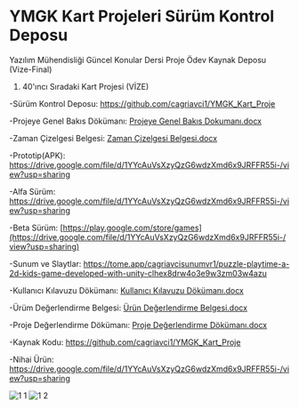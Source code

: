 # YMGK Kart Projeleri Sürüm Kontrol Deposu
Yazılım Mühendisliği Güncel Konular Dersi Proje Ödev Kaynak Deposu (Vize-Final)
1) 40'ıncı Sıradaki Kart Projesi (VİZE)

-Sürüm Kontrol Deposu: https://github.com/cagriavci1/YMGK_Kart_Proje

-Projeye Genel Bakıs Dökümanı: [Projeye Genel Bakıs Dokumanı.docx](https://github.com/cagriavci1/YMGK_Kart_Proje/files/11421826/Projeye.Genel.Bakis.Dokumani.docx)

-Zaman Çizelgesi Belgesi: [Zaman Çizelgesi Belgesi.docx](https://github.com/cagriavci1/YMGK_Kart_Proje/files/11421825/Zaman.Cizelgesi.Belgesi.docx)

-Prototip(APK): https://drive.google.com/file/d/1YYcAuVsXzyQzG6wdzXmd6x9JRFFR55i-/view?usp=sharing

-Alfa Sürüm: https://drive.google.com/file/d/1YYcAuVsXzyQzG6wdzXmd6x9JRFFR55i-/view?usp=sharing

-Beta Sürüm: [https://play.google.com/store/games](https://drive.google.com/file/d/1YYcAuVsXzyQzG6wdzXmd6x9JRFFR55i-/view?usp=sharing)

-Sunum ve Slaytlar: https://tome.app/cagriavcisunumvr1/puzzle-playtime-a-2d-kids-game-developed-with-unity-clhex8drw4o3e9w3zm03w4azu

-Kullanıcı Kılavuzu Dökümanı: [Kullanıcı Kılavuzu Dökümanı.docx](https://github.com/cagriavci1/YMGK_Kart_Proje/files/11421823/Kullanici.Kilavuzu.Dokumani.docx)


-Ürüm Değerlendirme Belgesi: [Ürün Değerlendirme Belgesi.docx](https://github.com/cagriavci1/YMGK_Kart_Proje/files/11421821/Urun.Degerlendirme.Belgesi.docx)


-Proje Değerlendirme Dökümanı: [Proje Değerlendirme Dökümanı.docx](https://github.com/cagriavci1/YMGK_Kart_Proje/files/11421844/Proje.Degerlendirme.Dokumani.docx)


-Kaynak Kodu: https://github.com/cagriavci1/YMGK_Kart_Proje

-Nihai Ürün: https://drive.google.com/file/d/1YYcAuVsXzyQzG6wdzXmd6x9JRFFR55i-/view?usp=sharing

![1 1](https://user-images.githubusercontent.com/93042786/236837494-5389765b-41b5-4b3a-9269-65757dcdad8c.jpg)
![1 2](https://user-images.githubusercontent.com/93042786/236837504-73a48b34-dfc8-4471-9e60-c6cbd714c4c1.jpg)

